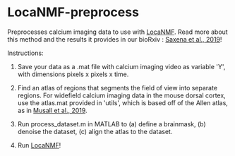 # LocaNMF-preprocess

Preprocesses calcium imaging data to use with [LocaNMF](https://github.com/ikinsella/locaNMF). Read more about this method and the results it provides in our bioRxiv : [Saxena et al., 2019](https://www.biorxiv.org/content/10.1101/650093v1)!

Instructions:

1) Save your data as a .mat file with calcium imaging video as variable 'Y', with dimensions pixels x pixels x time.

2) Find an atlas of regions that segments the field of view into separate regions. For widefield calcium imaging data in the mouse dorsal cortex, use the atlas.mat provided in 'utils', which is based off of the Allen atlas, as in [Musall et al., 2019](https://www.nature.com/articles/s41593-019-0502-4).

3) Run process_dataset.m in MATLAB to (a) define a brainmask, (b) denoise the dataset, (c) align the atlas to the dataset.

4) Run [LocaNMF](https://github.com/ikinsella/locaNMF)!
